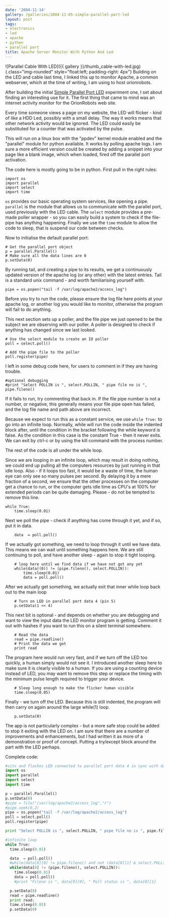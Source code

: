 ```yaml
---
date: '2004-11-14'
gallery: /galleries/2004-11-05-simple-parallel-port-led
layout: post
tags:
- electronics
- led
- apache
- python
- parallel port
title: Apache Server Monitor With Python And Led
---
```

![Parallel Cable With LED]({{ gallery }}/thumb_cable-with-led.jpg){.class="img-rounded" style="float:left; padding-right: 4px"}
Building on the LED and cable last time, I linked this up to monitor Apache, a common webserver, which at the time of writing, I am using to host orionrobots.

After building the initial [Simple Parallel Port LED](/2004/11/05/simple-parallel-port-led) experiment one, I set about finding an interesting use for it. The first thing that came to mind was an internet activity monitor for the OrionRobots web site.

Every time someone views a page on my website, the LED will flicker - kind of like a HDD Led, possibly with a small delay. The way it works means that other network activity would be ignored. The LED could easily be substituted for a counter that was activated by the pulse.

This will run on a linux box with the "ppdev" kernel module enabled and the "parallel" module for python available. It works by polling apache logs. I am sure a more efficient version could be created by adding a snippet into your page like a blank image, which when loaded, fired off the parallel port activation.

The code here is mostly going to be in python. First pull in the right rules:

    import os
    import parallel
    import select
    import time

`os` provides our basic operating system services, like opening a pipe.
`parallel` is the module that allows us to communicate with the parallel port, used previously with the LED cable.
The `select` module provides a pre-made poller wrapper - so you can easily build a system to check if the file-pipe has anything happening.
Finally we use the `time` module to allow the code to sleep, that is suspend our code between checks.

Now to initialise the default parallel port:

    # Get the parallel port object
    p = parallel.Parallel()
    # Make sure all the data lines are 0
    p.setData(0)

By running tail, and creating a pipe to its results, we get a continuously updated version of the apache log (or any other) with the latest entries. Tail is a standard unix command - and worth familiarising yourself with.

    pipe = os.popen("tail -f /var/log/apache2/access_log")

Before you try to run the code, please ensure the log file here points at your apache log, or another log you would like to monitor, otherwise the program will fail to do anything.

This next section sets up a poller, and the file pipe we just opened to be the subject we are observing with our poller. A poller is designed to check if anything has changed since we last looked.

    # Use the select module to create an IO poller
    poll = select.poll()

    # Add the pipe file to the poller
    poll.register(pipe)

I left in some debug code here, for users to comment in if they are having trouble.

    #optional debugging
    #print "Select POLLIN is ", select.POLLIN, " pipe file no is ", pipe.fileno()

If it fails to run, try commenting that back in. If the file pipe number is not a number, or negative, this generally means your file pipe open has failed, and the log file name and path above are incorrect.

Because we expect to run this as a constant service, we use `while True:` to go into an infinite loop. Normally, while will run the code inside the indented block after, until the condition in the bracket following the while keyword is false. As the condition in this case is the constant True - then it never exits. We can exit by ctrl-c or by using the kill command with the process number.

The rest of the code is all under the while loop.

Since we are looping in an infinite loop, which may result in doing nothing, we could end up pulling all the computers resources by just running in that idle loop. Also - if it loops too fast, it would be a waste of time, the human eye can only see so many pulses per second. By delaying it by a mere fraction of a second, we ensure that the other processes on the computer get a chance to run, or the computer gets idle time as CPU's at 100% for extended periods can be quite damaging. Please - do not be tempted to remove this line.

    while True:
        time.sleep(0.01)

Next we poll the pipe - check if anything has come through it yet, and if so, put it in data.

        data  = poll.poll()

If we actually got something, we need to loop through it until we have data. This means we can wait until something happens here. We are still continuing to poll, and have another sleep - again to stop it tight looping.

        # loop here until we find data if we have not got any yet
        while(data((0)) != (pipe.fileno(), select.POLLIN)):
            time.sleep(0.01)
            data = poll.poll()

After we actually get something, we actually exit that inner while loop back out to the main loop

        # Turn on LED in parallel port data 4 (pin 5)
        p.setData(1 << 4)

This next bit is optional - and depends on whether you are debugging and want to view the input data the LED monitor program is getting. Comment it out with hashes if you want to run this on a silent terminal somewhere.

        # Read the data
        read = pipe.readline()
        # Print the data we got
        print read

The program here would run very fast, and if we turn off the LED too quickly, a human simply would not see it. I introduced another sleep here to make sure it is clearly visible to a human. If you are using a counting device instead of LED, you may want to remove this step or replace the timing with the minimum pulse length required to trigger your device.

        # Sleep long enough to make the flicker human visible
        time.sleep(0.05)

Finally - we turn off the LED. Because this is still indented, the program will then carry on again around the large while(1) loop.

        p.setData(0)

The app is not particularly complex - but a more safe stop could be added to stop it exiting with the LED on. I am sure that there are a number of improvements and enhancements, but I had written it as more of a demonstration or proof of concept. Putting a try/except block around the part with the LED perhaps.


Complete code:

```python
#sits and flashes LED connected to parallel port data 4 in sync with data arriving in apache access log
import os
import parallel
import select
import time

p = parallel.Parallel()
p.setData(0)
#pipe = file("/var/log/apache2/access_log","r")
#pipe.seek(0,2)
pipe = os.popen("tail -f /var/log/apache2/access_log")
poll = select.poll()
poll.register(pipe)

print "Select POLLIN is ", select.POLLIN, " pipe file no is ", pipe.fileno()

#infinite loop
while True:
  time.sleep(0.01)

  data  = poll.poll()
  #while(data[0][0] != pipe.fileno() and not (data[0][1] & select.POLLIN)):
  while(data[0] != (pipe.fileno(), select.POLLIN)):
    time.sleep(0.01)
    data = poll.poll()
    #print "Fileno is ", data[0][0], " Poll status is ", data[0][1]

  p.setData(8)
  read = pipe.readline()
  print read;
  time.sleep(0.05)
  p.setData(0)
```
